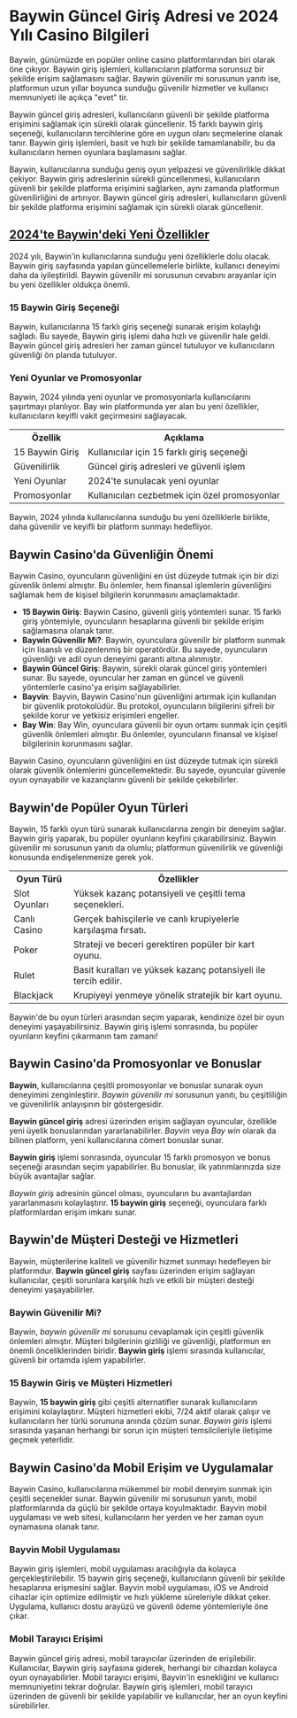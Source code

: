<h1>Baywin Güncel Giriş Adresi ve 2024 Yılı Casino Bilgileri</h1>
<p>Baywin, günümüzde en popüler online casino platformlarından biri olarak öne çıkıyor. Baywin giriş işlemleri, kullanıcıların platforma sorunsuz bir şekilde erişim sağlamasını sağlar. Baywin güvenilir mi sorusunun yanıtı ise, platformun uzun yıllar boyunca sunduğu güvenilir hizmetler ve kullanıcı memnuniyeti ile açıkça "evet" tir.</p>
<p>Baywin güncel giriş adresleri, kullanıcıların güvenli bir şekilde platforma erişimini sağlamak için sürekli olarak güncellenir. 15 farklı baywin giriş seçeneği, kullanıcıların tercihlerine göre en uygun olanı seçmelerine olanak tanır. Baywin giriş işlemleri, basit ve hızlı bir şekilde tamamlanabilir, bu da kullanıcıların hemen oyunlara başlamasını sağlar.</p>
<p>Baywin, kullanıcılarına sunduğu geniş oyun yelpazesi ve güvenilirlikle dikkat çekiyor. Baywin giriş adreslerinin sürekli güncellenmesi, kullanıcıların güvenli bir şekilde platforma erişimini sağlarken, aynı zamanda platformun güvenilirliğini de artırıyor. Baywin güncel giriş adresleri, kullanıcıların güvenli bir şekilde platforma erişimini sağlamak için sürekli olarak güncellenir.</p>
<h2><a href="https://ddssafety.net">2024'te Baywin'deki Yeni Özellikler</a></h2>
<p>2024 yılı, Baywin'in kullanıcılarına sunduğu yeni özelliklerle dolu olacak. Baywin giriş sayfasında yapılan güncellemelerle birlikte, kullanıcı deneyimi daha da iyileştirildi. Baywin güvenilir mi sorusunun cevabını arayanlar için bu yeni özellikler oldukça önemli.</p>
<h3>15 Baywin Giriş Seçeneği</h3>
<p>Baywin, kullanıcılarına 15 farklı giriş seçeneği sunarak erişim kolaylığı sağladı. Bu sayede, Baywin giriş işlemi daha hızlı ve güvenilir hale geldi. Baywin güncel giriş adresleri her zaman güncel tutuluyor ve kullanıcıların güvenliği ön planda tutuluyor.</p>
<h3>Yeni Oyunlar ve Promosyonlar</h3>
<p>Baywin, 2024 yılında yeni oyunlar ve promosyonlarla kullanıcılarını şaşırtmayı planlıyor. Bay win platformunda yer alan bu yeni özellikler, kullanıcıların keyifli vakit geçirmesini sağlayacak.</p>
<table>
<tr>
<th>Özellik</th>
<th>Açıklama</th>
</tr>
<tr>
<td>15 Baywin Giriş</td>
<td>Kullanıcılar için 15 farklı giriş seçeneği</td>
</tr>
<tr>
<td>Güvenilirlik</td>
<td>Güncel giriş adresleri ve güvenli işlem</td>
</tr>
<tr>
<td>Yeni Oyunlar</td>
<td>2024'te sunulacak yeni oyunlar</td>
</tr>
<tr>
<td>Promosyonlar</td>
<td>Kullanıcıları cezbetmek için özel promosyonlar</td>
</tr>
</table>
<p>Baywin, 2024 yılında kullanıcılarına sunduğu bu yeni özelliklerle birlikte, daha güvenilir ve keyifli bir platform sunmayı hedefliyor.</p>
<h2>Baywin Casino'da Güvenliğin Önemi</h2>
<p>Baywin Casino, oyuncuların güvenliğini en üst düzeyde tutmak için bir dizi güvenlik önlemi almıştır. Bu önlemler, hem finansal işlemlerin güvenliğini sağlamak hem de kişisel bilgilerin korunmasını amaçlamaktadır.</p>
<ul>
<li><strong>15 Baywin Giriş</strong>: Baywin Casino, güvenli giriş yöntemleri sunar. 15 farklı giriş yöntemiyle, oyuncuların hesaplarına güvenli bir şekilde erişim sağlamasına olanak tanır.</li>
<li><strong>Baywin Güvenilir Mi?</strong>: Baywin, oyunculara güvenilir bir platform sunmak için lisanslı ve düzenlenmiş bir operatördür. Bu sayede, oyuncuların güvenliği ve adil oyun deneyimi garanti altına alınmıştır.</li>
<li><strong>Baywin Güncel Giriş</strong>: Baywin, sürekli olarak güncel giriş yöntemleri sunar. Bu sayede, oyuncular her zaman en güncel ve güvenli yöntemlerle casino'ya erişim sağlayabilirler.</li>
<li><strong>Bayvin</strong>: Bayvin, Baywin Casino'nun güvenliğini artırmak için kullanılan bir güvenlik protokolüdür. Bu protokol, oyuncuların bilgilerini şifreli bir şekilde korur ve yetkisiz erişimleri engeller.</li>
<li><strong>Bay Win</strong>: Bay Win, oyunculara güvenli bir oyun ortamı sunmak için çeşitli güvenlik önlemleri almıştır. Bu önlemler, oyuncuların finansal ve kişisel bilgilerinin korunmasını sağlar.</li>
</ul>
<p>Baywin Casino, oyuncuların güvenliğini en üst düzeyde tutmak için sürekli olarak güvenlik önlemlerini güncellemektedir. Bu sayede, oyuncular güvenle oyun oynayabilir ve kazançlarını güvenli bir şekilde çekebilirler.</p>
<h2>Baywin'de Popüler Oyun Türleri</h2>
<p>Baywin, 15 farklı oyun türü sunarak kullanıcılarına zengin bir deneyim sağlar. Baywin giriş yaparak, bu popüler oyunların keyfini çıkarabilirsiniz. Baywin güvenilir mi sorusunun yanıtı da olumlu; platformun güvenilirlik ve güvenliği konusunda endişelenmenize gerek yok.</p>
<table>
<tr>
<th>Oyun Türü</th>
<th>Özellikler</th>
</tr>
<tr>
<td>Slot Oyunları</td>
<td>Yüksek kazanç potansiyeli ve çeşitli tema seçenekleri.</td>
</tr>
<tr>
<td>Canlı Casino</td>
<td>Gerçek bahisçilerle ve canlı krupiyelerle karşılaşma fırsatı.</td>
</tr>
<tr>
<td>Poker</td>
<td>Strateji ve beceri gerektiren popüler bir kart oyunu.</td>
</tr>
<tr>
<td>Rulet</td>
<td>Basit kuralları ve yüksek kazanç potansiyeli ile tercih edilir.</td>
</tr>
<tr>
<td>Blackjack</td>
<td>Krupiyeyi yenmeye yönelik stratejik bir kart oyunu.</td>
</tr>
</table>
<p>Baywin'de bu oyun türleri arasından seçim yaparak, kendinize özel bir oyun deneyimi yaşayabilirsiniz. Baywin giriş işlemi sonrasında, bu popüler oyunların keyfini çıkarmanın tam zamanı!</p>
<h2>Baywin Casino'da Promosyonlar ve Bonuslar</h2>
<p><strong>Baywin</strong>, kullanıcılarına çeşitli promosyonlar ve bonuslar sunarak oyun deneyimini zenginleştirir. <em>Baywin güvenilir mi</em> sorusunun yanıtı, bu çeşitliliğin ve güvenilirlik anlayışının bir göstergesidir.</p>
<p><strong>Baywin güncel giriş</strong> adresi üzerinden erişim sağlayan oyuncular, özellikle yeni üyelik bonuslarından yararlanabilirler. <em>Bayvin</em> veya <em>Bay win</em> olarak da bilinen platform, yeni kullanıcılarına cömert bonuslar sunar.</p>
<p><strong>Baywin giriş</strong> işlemi sonrasında, oyuncular 15 farklı promosyon ve bonus seçeneği arasından seçim yapabilirler. Bu bonuslar, ilk yatırımlarınızda size büyük avantajlar sağlar.</p>
<p><em>Baywin giriş</em> adresinin güncel olması, oyuncuların bu avantajlardan yararlanmasını kolaylaştırır. <strong>15 baywin giriş</strong> seçeneği, oyunculara farklı platformlardan erişim imkanı sunar.</p>
<h2>Baywin'de Müşteri Desteği ve Hizmetleri</h2>
<p>Baywin, müşterilerine kaliteli ve güvenilir hizmet sunmayı hedefleyen bir platformdur. <strong>Baywin güncel giriş</strong> sayfası üzerinden erişim sağlayan kullanıcılar, çeşitli sorunlara karşılık hızlı ve etkili bir müşteri desteği deneyimi yaşayabilirler.</p>
<h3>Baywin Güvenilir Mi?</h3>
<p>Baywin, <em>baywin güvenilir mi</em> sorusunu cevaplamak için çeşitli güvenlik önlemleri almıştır. Müşteri bilgilerinin gizliliği ve güvenliği, platformun en önemli önceliklerinden biridir. <strong>Baywin giriş</strong> işlemi sırasında kullanıcılar, güvenli bir ortamda işlem yapabilirler.</p>
<h3>15 Baywin Giriş ve Müşteri Hizmetleri</h3>
<p>Baywin, <strong>15 baywin giriş</strong> gibi çeşitli alternatifler sunarak kullanıcıların erişimini kolaylaştırır. Müşteri hizmetleri ekibi, 7/24 aktif olarak çalışır ve kullanıcıların her türlü sorununa anında çözüm sunar. <em>Baywin giris</em> işlemi sırasında yaşanan herhangi bir sorun için müşteri temsilcileriyle iletişime geçmek yeterlidir.</p>
<h2>Baywin Casino'da Mobil Erişim ve Uygulamalar</h2>
<p>Baywin Casino, kullanıcılarına mükemmel bir mobil deneyim sunmak için çeşitli seçenekler sunar. Baywin güvenilir mi sorusunun yanıtı, mobil platformlarında da güçlü bir şekilde ortaya koyulmaktadır. Bayvin mobil uygulaması ve web sitesi, kullanıcıların her yerden ve her zaman oyun oynamasına olanak tanır.</p>
<h3>Bayvin Mobil Uygulaması</h3>
<p>Baywin giriş işlemleri, mobil uygulaması aracılığıyla da kolayca gerçekleştirilebilir. 15 baywin giriş seçeneği, kullanıcıların güvenli bir şekilde hesaplarına erişmesini sağlar. Bayvin mobil uygulaması, iOS ve Android cihazlar için optimize edilmiştir ve hızlı yükleme süreleriyle dikkat çeker. Uygulama, kullanıcı dostu arayüzü ve güvenli ödeme yöntemleriyle öne çıkar.</p>
<h3>Mobil Tarayıcı Erişimi</h3>
<p>Baywin güncel giriş adresi, mobil tarayıcılar üzerinden de erişilebilir. Kullanıcılar, Baywin giriş sayfasına giderek, herhangi bir cihazdan kolayca oyun oynayabilirler. Mobil tarayıcı erişimi, Bayvin'in esnekliğini ve kullanıcı memnuniyetini tekrar doğrular. Baywin giriş işlemleri, mobil tarayıcı üzerinden de güvenli bir şekilde yapılabilir ve kullanıcılar, her an oyun keyfini sürebilirler.</p>
